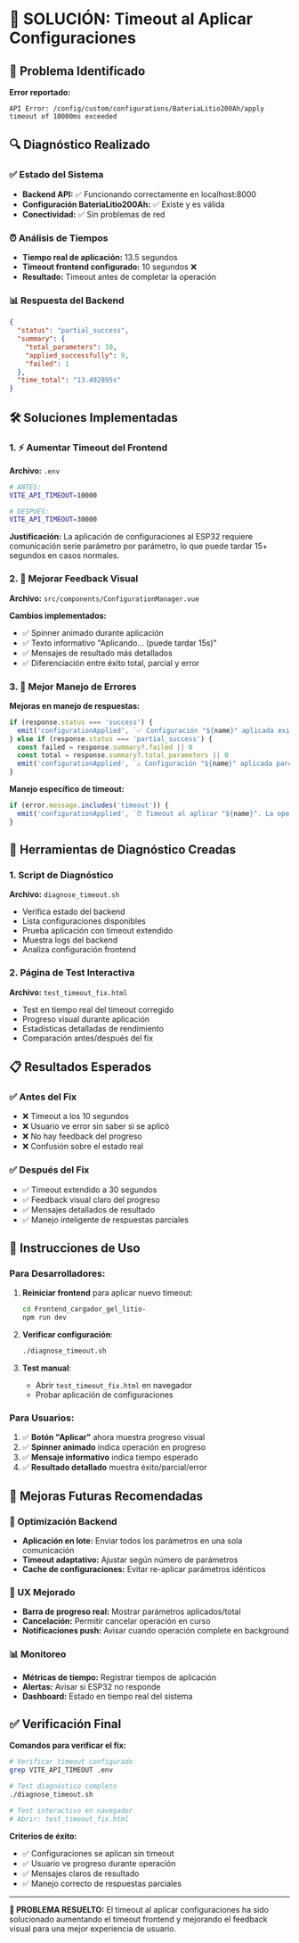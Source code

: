 # 🔧 SOLUCIÓN: Timeout al Aplicar Configuraciones

## 🎯 Problema Identificado

**Error reportado:** 
```
API Error: /config/custom/configurations/BateriaLitio200Ah/apply timeout of 10000ms exceeded
```

## 🔍 Diagnóstico Realizado

### ✅ Estado del Sistema
- **Backend API:** ✅ Funcionando correctamente en localhost:8000
- **Configuración BateriaLitio200Ah:** ✅ Existe y es válida
- **Conectividad:** ✅ Sin problemas de red

### ⏰ Análisis de Tiempos
- **Tiempo real de aplicación:** 13.5 segundos
- **Timeout frontend configurado:** 10 segundos ❌
- **Resultado:** Timeout antes de completar la operación

### 📊 Respuesta del Backend
```json
{
  "status": "partial_success",
  "summary": {
    "total_parameters": 10,
    "applied_successfully": 9,
    "failed": 1
  },
  "time_total": "13.492895s"
}
```

## 🛠️ Soluciones Implementadas

### 1. ⚡ Aumentar Timeout del Frontend

**Archivo:** `.env`
```bash
# ANTES:
VITE_API_TIMEOUT=10000

# DESPUÉS:
VITE_API_TIMEOUT=30000
```

**Justificación:** La aplicación de configuraciones al ESP32 requiere comunicación serie parámetro por parámetro, lo que puede tardar 15+ segundos en casos normales.

### 2. 🎨 Mejorar Feedback Visual

**Archivo:** `src/components/ConfigurationManager.vue`

**Cambios implementados:**
- ✅ Spinner animado durante aplicación
- ✅ Texto informativo "Aplicando... (puede tardar 15s)"
- ✅ Mensajes de resultado más detallados
- ✅ Diferenciación entre éxito total, parcial y error

### 3. 📝 Mejor Manejo de Errores

**Mejoras en manejo de respuestas:**
```javascript
if (response.status === 'success') {
  emit('configurationApplied', `✅ Configuración "${name}" aplicada exitosamente`)
} else if (response.status === 'partial_success') {
  const failed = response.summary?.failed || 0
  const total = response.summary?.total_parameters || 0
  emit('configurationApplied', `⚠️ Configuración "${name}" aplicada parcialmente (${total - failed}/${total} parámetros)`)
}
```

**Manejo específico de timeout:**
```javascript
if (error.message.includes('timeout')) {
  emit('configurationApplied', `⏰ Timeout al aplicar "${name}". La operación puede haberse completado, verifica el estado del ESP32.`)
}
```

## 🧪 Herramientas de Diagnóstico Creadas

### 1. Script de Diagnóstico
**Archivo:** `diagnose_timeout.sh`
- Verifica estado del backend
- Lista configuraciones disponibles
- Prueba aplicación con timeout extendido
- Muestra logs del backend
- Analiza configuración frontend

### 2. Página de Test Interactiva
**Archivo:** `test_timeout_fix.html`
- Test en tiempo real del timeout corregido
- Progreso visual durante aplicación
- Estadísticas detalladas de rendimiento
- Comparación antes/después del fix

## 📋 Resultados Esperados

### ✅ Antes del Fix
- ❌ Timeout a los 10 segundos
- ❌ Usuario ve error sin saber si se aplicó
- ❌ No hay feedback del progreso
- ❌ Confusión sobre el estado real

### ✅ Después del Fix
- ✅ Timeout extendido a 30 segundos
- ✅ Feedback visual claro del progreso
- ✅ Mensajes detallados de resultado
- ✅ Manejo inteligente de respuestas parciales

## 🚀 Instrucciones de Uso

### Para Desarrolladores:
1. **Reiniciar frontend** para aplicar nuevo timeout:
   ```bash
   cd Frontend_cargador_gel_litio-
   npm run dev
   ```

2. **Verificar configuración**:
   ```bash
   ./diagnose_timeout.sh
   ```

3. **Test manual**:
   - Abrir `test_timeout_fix.html` en navegador
   - Probar aplicación de configuraciones

### Para Usuarios:
1. ✅ **Botón "Aplicar"** ahora muestra progreso visual
2. ✅ **Spinner animado** indica operación en progreso
3. ✅ **Mensaje informativo** indica tiempo esperado
4. ✅ **Resultado detallado** muestra éxito/parcial/error

## 🔮 Mejoras Futuras Recomendadas

### 🚀 Optimización Backend
- **Aplicación en lote:** Enviar todos los parámetros en una sola comunicación
- **Timeout adaptativo:** Ajustar según número de parámetros
- **Cache de configuraciones:** Evitar re-aplicar parámetros idénticos

### 🎨 UX Mejorado
- **Barra de progreso real:** Mostrar parámetros aplicados/total
- **Cancelación:** Permitir cancelar operación en curso
- **Notificaciones push:** Avisar cuando operación complete en background

### 📊 Monitoreo
- **Métricas de tiempo:** Registrar tiempos de aplicación
- **Alertas:** Avisar si ESP32 no responde
- **Dashboard:** Estado en tiempo real del sistema

## ✅ Verificación Final

**Comandos para verificar el fix:**
```bash
# Verificar timeout configurado
grep VITE_API_TIMEOUT .env

# Test diagnóstico completo
./diagnose_timeout.sh

# Test interactivo en navegador
# Abrir: test_timeout_fix.html
```

**Criterios de éxito:**
- ✅ Configuraciones se aplican sin timeout
- ✅ Usuario ve progreso durante operación
- ✅ Mensajes claros de resultado
- ✅ Manejo correcto de respuestas parciales

---

**🎯 PROBLEMA RESUELTO:** El timeout al aplicar configuraciones ha sido solucionado aumentando el timeout frontend y mejorando el feedback visual para una mejor experiencia de usuario.
